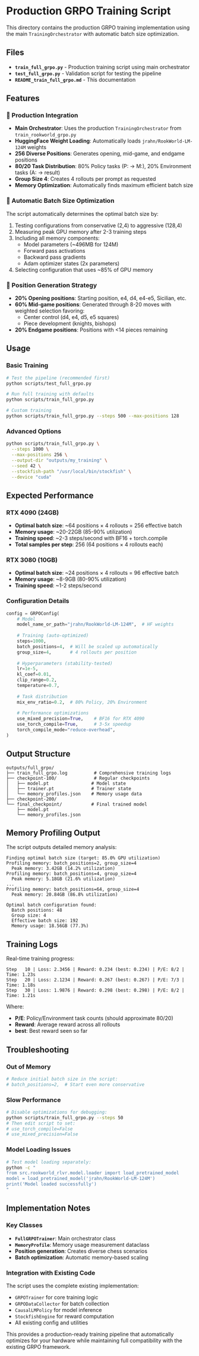 # Production GRPO Training Script

This directory contains the production GRPO training implementation using the main `TrainingOrchestrator` with automatic batch size optimization.

## Files

- **`train_full_grpo.py`** - Production training script using main orchestrator
- **`test_full_grpo.py`** - Validation script for testing the pipeline
- **`README_train_full_grpo.md`** - This documentation

## Features

### 🎯 Production Integration
- **Main Orchestrator**: Uses the production `TrainingOrchestrator` from `train_rookworld_grpo.py`
- **HuggingFace Weight Loading**: Automatically loads `jrahn/RookWorld-LM-124M` weights
- **256 Diverse Positions**: Generates opening, mid-game, and endgame positions
- **80/20 Task Distribution**: 80% Policy tasks (P: → M:), 20% Environment tasks (A: → result)
- **Group Size 4**: Creates 4 rollouts per prompt as requested
- **Memory Optimization**: Automatically finds maximum efficient batch size

### 🚀 Automatic Batch Size Optimization
The script automatically determines the optimal batch size by:
1. Testing configurations from conservative (2,4) to aggressive (128,4)  
2. Measuring peak GPU memory after 2-3 training steps
3. Including all memory components:
   - Model parameters (~496MB for 124M)
   - Forward pass activations
   - Backward pass gradients  
   - Adam optimizer states (2x parameters)
4. Selecting configuration that uses ~85% of GPU memory

### 🎲 Position Generation Strategy
- **20% Opening positions**: Starting position, e4, d4, e4-e5, Sicilian, etc.
- **60% Mid-game positions**: Generated through 8-20 moves with weighted selection favoring:
  - Center control (d4, e4, d5, e5 squares)
  - Piece development (knights, bishops)
- **20% Endgame positions**: Positions with <14 pieces remaining

## Usage

### Basic Training
```bash
# Test the pipeline (recommended first)
python scripts/test_full_grpo.py

# Run full training with defaults
python scripts/train_full_grpo.py

# Custom training
python scripts/train_full_grpo.py --steps 500 --max-positions 128
```

### Advanced Options
```bash
python scripts/train_full_grpo.py \
  --steps 1000 \
  --max-positions 256 \
  --output-dir "outputs/my_training" \
  --seed 42 \
  --stockfish-path "/usr/local/bin/stockfish" \
  --device "cuda"
```

## Expected Performance

### RTX 4090 (24GB)
- **Optimal batch size**: ~64 positions × 4 rollouts = 256 effective batch
- **Memory usage**: ~20-22GB (85-90% utilization)
- **Training speed**: ~2-3 steps/second with BF16 + torch.compile
- **Total samples per step**: 256 (64 positions × 4 rollouts each)

### RTX 3080 (10GB)  
- **Optimal batch size**: ~24 positions × 4 rollouts = 96 effective batch
- **Memory usage**: ~8-9GB (80-90% utilization)
- **Training speed**: ~1-2 steps/second

### Configuration Details

```python
config = GRPOConfig(
    # Model
    model_name_or_path="jrahn/RookWorld-LM-124M",  # HF weights
    
    # Training (auto-optimized)
    steps=1000,
    batch_positions=4,  # Will be scaled up automatically
    group_size=4,       # 4 rollouts per position
    
    # Hyperparameters (stability-tested)
    lr=1e-5,
    kl_coef=0.01,
    clip_range=0.2,
    temperature=0.7,
    
    # Task distribution
    mix_env_ratio=0.2,  # 80% Policy, 20% Environment
    
    # Performance optimizations  
    use_mixed_precision=True,    # BF16 for RTX 4090
    use_torch_compile=True,      # 3-5x speedup
    torch_compile_mode="reduce-overhead",
)
```

## Output Structure

```
outputs/full_grpo/
├── train_full_grpo.log          # Comprehensive training logs
├── checkpoint-100/              # Regular checkpoints
│   ├── model.pt                # Model state
│   ├── trainer.pt              # Trainer state  
│   └── memory_profiles.json    # Memory usage data
├── checkpoint-200/
└── final_checkpoint/           # Final trained model
    ├── model.pt
    └── memory_profiles.json
```

## Memory Profiling Output

The script outputs detailed memory analysis:

```
Finding optimal batch size (target: 85.0% GPU utilization)
Profiling memory: batch_positions=2, group_size=4
  Peak memory: 3.42GB (14.2% utilization)
Profiling memory: batch_positions=4, group_size=4  
  Peak memory: 5.18GB (21.6% utilization)
...
Profiling memory: batch_positions=64, group_size=4
  Peak memory: 20.84GB (86.8% utilization)

Optimal batch configuration found:
  Batch positions: 48
  Group size: 4
  Effective batch size: 192
  Memory usage: 18.56GB (77.3%)
```

## Training Logs

Real-time training progress:

```
Step   10 | Loss: 2.3456 | Reward: 0.234 (best: 0.234) | P/E: 8/2 | Time: 1.23s
Step   20 | Loss: 2.1234 | Reward: 0.267 (best: 0.267) | P/E: 7/3 | Time: 1.18s
Step   30 | Loss: 1.9876 | Reward: 0.298 (best: 0.298) | P/E: 8/2 | Time: 1.21s
```

Where:
- **P/E**: Policy/Environment task counts (should approximate 80/20)
- **Reward**: Average reward across all rollouts  
- **best**: Best reward seen so far

## Troubleshooting

### Out of Memory
```bash
# Reduce initial batch size in the script:
# batch_positions=2,  # Start even more conservative
```

### Slow Performance  
```bash
# Disable optimizations for debugging:
python scripts/train_full_grpo.py --steps 50
# Then edit script to set:
# use_torch_compile=False
# use_mixed_precision=False
```

### Model Loading Issues
```bash
# Test model loading separately:
python -c "
from src.rookworld_rlvr.model.loader import load_pretrained_model
model = load_pretrained_model('jrahn/RookWorld-LM-124M')
print('Model loaded successfully')
"
```

## Implementation Notes

### Key Classes
- **`FullGRPOTrainer`**: Main orchestrator class
- **`MemoryProfile`**: Memory usage measurement dataclass  
- **Position generation**: Creates diverse chess scenarios
- **Batch optimization**: Automatic memory-based scaling

### Integration with Existing Code
The script uses the complete existing implementation:
- `GRPOTrainer` for core training logic
- `GRPODataCollector` for batch collection  
- `CausalLMPolicy` for model inference
- `StockfishEngine` for reward computation
- All existing config and utilities

This provides a production-ready training pipeline that automatically optimizes for your hardware while maintaining full compatibility with the existing GRPO framework.